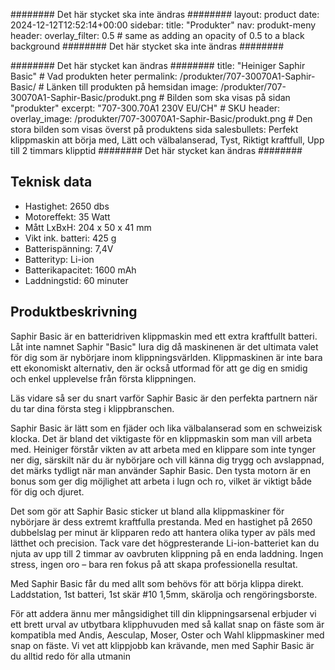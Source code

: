 ######## Det här stycket ska inte ändras ########
layout: product
date: 2024-12-12T12:52:14+00:00
sidebar:
  title: "Produkter"
  nav: produkt-meny
header:
  overlay_filter: 0.5 # same as adding an opacity of 0.5 to a black background
######## Det här stycket ska inte ändras ########


######## Det här stycket kan ändras ########
title: "Heiniger Saphir Basic" # Vad produkten heter
permalink: /produkter/707-30070A1-Saphir-Basic/ # Länken till produkten på hemsidan
image: /produkter/707-30070A1-Saphir-Basic/produkt.png # Bilden som ska visas på sidan "produkter"
excerpt: "707-300.70A1 230V EU/CH" # SKU
header:
  overlay_image: /produkter/707-30070A1-Saphir-Basic/produkt.png # Den stora bilden som visas överst på produktens sida
salesbullets: Perfekt klippmaskin att börja med, Lätt och välbalanserad, Tyst, Riktigt kraftfull, Upp till 2 timmars klipptid
######## Det här stycket kan ändras ########


## Teknisk data
- Hastighet: 2650 dbs
- Motoreffekt: 35 Watt  
- Mått LxBxH: 204 x 50 x 41 mm  
- Vikt ink. batteri: 425 g  
- Batterispänning: 7,4V 
- Batterityp: Li-ion 
- Batterikapacitet: 1600 mAh  
- Laddningstid: 60 minuter

## Produktbeskrivning
Saphir Basic är en batteridriven klippmaskin med ett extra kraftfullt batteri. Låt inte namnet Saphir "Basic" lura dig då maskinenen är det ultimata valet för dig som är nybörjare inom klippningsvärlden. Klippmaskinen är inte bara ett ekonomiskt alternativ, den är också utformad för att ge dig en smidig och enkel upplevelse från första klippningen.

Läs vidare så ser du snart varför Saphir Basic är den perfekta partnern när du tar dina första steg i klippbranschen.

Saphir Basic är lätt som en fjäder och lika välbalanserad som en schweizisk klocka. Det är bland det viktigaste för en klippmaskin som man vill arbeta med. Heiniger förstår vikten av att arbeta med en klippare som inte tynger ner dig, särskilt när du är nybörjare och vill känna dig trygg och avslappnad, det märks tydligt när man använder Saphir Basic. Den tysta motorn är en bonus som ger dig möjlighet att arbeta i lugn och ro, vilket är viktigt både för dig och djuret.

Det som gör att Saphir Basic sticker ut bland alla klippmaskiner för nybörjare är dess extremt kraftfulla prestanda. Med en hastighet på 2650 dubbelslag per minut är klipparen redo att hantera olika typer av päls med lätthet och precision. Tack vare det högpresterande Li-ion-batteriet kan du njuta av upp till 2 timmar av oavbruten klippning på en enda laddning. Ingen stress, ingen oro – bara ren fokus på att skapa professionella resultat.

Med Saphir Basic får du med allt som behövs för att börja klippa direkt. Laddstation, 1st batteri, 1st skär #10 1,5mm, skärolja och rengöringsborste.

För att addera ännu mer mångsidighet till din klippningsarsenal erbjuder vi ett brett urval av utbytbara klipphuvuden med så kallat snap on fäste som är kompatibla med Andis, Aesculap, Moser, Oster och Wahl klippmaskiner med snap on fäste. Vi vet att klippjobb kan krävande, men med Saphir Basic är du alltid redo för alla utmanin
